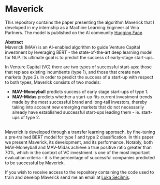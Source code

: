 # Maverick <br> 
This repository contains the paper presenting the algorithm Maverick that I developed in my internship as a Machine Learning Engineer at Vela Partners.
The model is published on the AI community [Hugging Face](https://huggingface.co/lukasec/Maverick).

**Abstract** <br>
Maverick (MAV) is an AI-enabled algorithm to guide Venture Capital investment by leveraging BERT - the state-of-the-art deep learning model for NLP. Its ultimate goal is to predict the success of early-stage start-ups.

In Venture Capital (VC) there are two types of successful start-ups: those that replace existing incumbents (type 1), and those that create new markets (type 2). In order to predict the success of a start-up with respect to both types, Maverick consists of two models:
* **MAV-Moneyball** predicts success of early stage start-ups of type 1.
* **MAV-Midas**  predicts whether a start-up fits current investment trends made by the most successful brand and long-tail investors, thereby taking into account new emerging markets that do not necessarily already have established successful start-ups leading them - ie. start-ups of type 2.<br><br>

Maverick is developed through a transfer learning approach, by fine-tuning a pre-trained BERT model for type 1 and type 2 classification. In this paper we present Maverick, its development, and its performance. Notably, both MAV-Moneyball and MAV-Midas achieve a true positive ratio greater than 70%, which in the context of VC investment is one of the most important evaluation criteria - it is the percentage of successful companies predicted to be successful by Maverick.

If you wish to receive access to the repository containing the code used to train and develop Maverick send me an email at [Luka Secilmis](mailto:lukasecilmis@gmail.com?subject=[GitHub]%20Access%20to%20MAV%20code).
